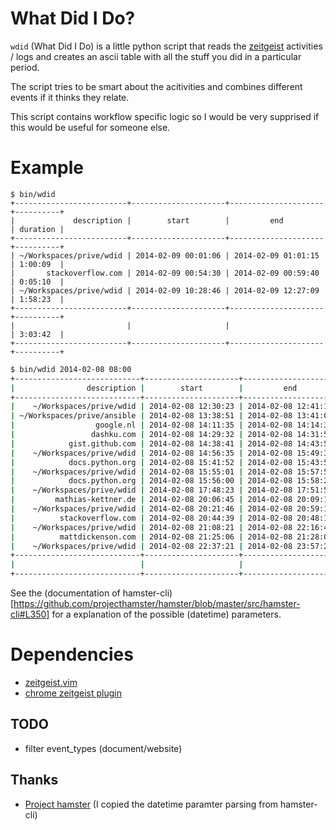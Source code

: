 # What Did I Do?

`wdid` (What Did I Do) is a little python script that reads the [zeitgeist](zeitgeist-project.com)
activities / logs and creates an ascii table with all the stuff you did in a
particular period.

The script tries to be smart about the acitivities and combines different events
if it thinks they relate.

This script contains workflow specific logic so I would be very supprised if
this would be useful for someone else.

# Example

```
$ bin/wdid
+-------------------------+---------------------+---------------------+----------+
|             description |        start        |         end         | duration |
+-------------------------+---------------------+---------------------+----------+
| ~/Workspaces/prive/wdid | 2014-02-09 00:01:06 | 2014-02-09 01:01:15 | 1:00:09  |
|       stackoverflow.com | 2014-02-09 00:54:30 | 2014-02-09 00:59:40 | 0:05:10  |
| ~/Workspaces/prive/wdid | 2014-02-09 10:28:46 | 2014-02-09 12:27:09 | 1:58:23  |
+-------------------------+---------------------+---------------------+----------+
|                         |                     |                     | 3:03:42  |
+-------------------------+---------------------+---------------------+----------+
```

``` bash
$ bin/wdid 2014-02-08 08:00
+----------------------------+---------------------+---------------------+----------+
|                description |        start        |         end         | duration |
+----------------------------+---------------------+---------------------+----------+
|    ~/Workspaces/prive/wdid | 2014-02-08 12:30:23 | 2014-02-08 12:41:17 | 0:10:54  |
| ~/Workspaces/prive/ansible | 2014-02-08 13:38:51 | 2014-02-08 13:41:03 | 0:02:12  |
|                  google.nl | 2014-02-08 14:11:35 | 2014-02-08 14:14:30 | 0:02:55  |
|                 dashku.com | 2014-02-08 14:29:32 | 2014-02-08 14:31:59 | 0:02:27  |
|            gist.github.com | 2014-02-08 14:38:41 | 2014-02-08 14:43:58 | 0:05:17  |
|    ~/Workspaces/prive/wdid | 2014-02-08 14:56:35 | 2014-02-08 15:49:38 | 0:53:03  |
|            docs.python.org | 2014-02-08 15:41:52 | 2014-02-08 15:43:53 | 0:02:01  |
|    ~/Workspaces/prive/wdid | 2014-02-08 15:55:01 | 2014-02-08 15:57:51 | 0:02:50  |
|            docs.python.org | 2014-02-08 15:56:00 | 2014-02-08 15:58:21 | 0:02:21  |
|    ~/Workspaces/prive/wdid | 2014-02-08 17:48:23 | 2014-02-08 17:51:52 | 0:03:29  |
|         mathias-kettner.de | 2014-02-08 20:06:45 | 2014-02-08 20:09:14 | 0:02:29  |
|    ~/Workspaces/prive/wdid | 2014-02-08 20:21:46 | 2014-02-08 20:59:18 | 0:37:32  |
|          stackoverflow.com | 2014-02-08 20:44:39 | 2014-02-08 20:48:17 | 0:03:38  |
|    ~/Workspaces/prive/wdid | 2014-02-08 21:08:21 | 2014-02-08 22:16:44 | 1:08:23  |
|          mattdickenson.com | 2014-02-08 21:25:06 | 2014-02-08 21:28:01 | 0:02:55  |
|    ~/Workspaces/prive/wdid | 2014-02-08 22:37:21 | 2014-02-08 23:57:26 | 1:20:05  |
+----------------------------+---------------------+---------------------+----------+
|                            |                     |                     | 4:42:31  |
+----------------------------+---------------------+---------------------+----------+
```

See the (documentation of hamster-cli)[https://github.com/projecthamster/hamster/blob/master/src/hamster-cli#L350]
for a explanation of the possible (datetime) parameters.

# Dependencies

- [zeitgeist.vim](https://bazaar.launchpad.net/~zeitgeist-dataproviders/zeitgeist-datasources/git/download/head:/vim/zeitgeist.vim/zeitgeist.vim)
- [chrome zeitgeist plugin](https://chrome.google.com/webstore/detail/zeitgeist-plugin/cckhkmhbknngejnoepfopckjlbnpookg)

## TODO

- filter event_types (document/website)

## Thanks

- [Project hamster](https://github.com/projecthamster/hamster/) (I copied the
  datetime paramter parsing from hamster-cli)
